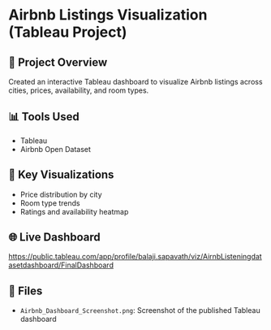 # Airbnb Listings Visualization (Tableau Project)

## 🏡 Project Overview
Created an interactive Tableau dashboard to visualize Airbnb listings across cities, prices, availability, and room types.

## 📊 Tools Used
- Tableau
- Airbnb Open Dataset

## 📍 Key Visualizations
- Price distribution by city
- Room type trends
- Ratings and availability heatmap

## 🌐 Live Dashboard
https://public.tableau.com/app/profile/balaji.sapavath/viz/AirnbListeningdatasetdashboard/FinalDashboard

## 📁 Files
- `Airbnb_Dashboard_Screenshot.png`: Screenshot of the published Tableau dashboard
